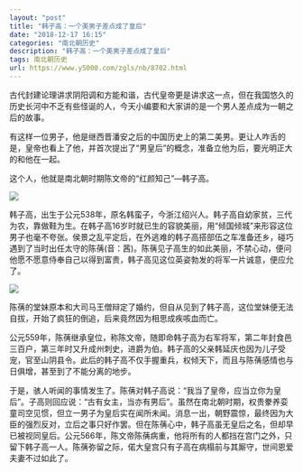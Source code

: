 ```yaml
---
layout: "post"
title: "韩子高：一个美男子差点成了皇后"
date: "2018-12-17 16:15"
categories: "南北朝历史"
description: "韩子高：一个美男子差点成了皇后"
tags: 南北朝历史
url: https://www.y5000.com/zgls/nb/8702.html
---
```






古代封建论理讲求阴阳调和方能和谐，古代皇帝更是讲求这一点，但在我国悠久的历史长河中不乏有些怪诞的人，今天小编要和大家讲的是一个男人差点成为一朝之后的故事。

有这样一位男子，他是继西晋潘安之后的中国历史上的第二美男。更让人咋舌的是，皇帝也看上了他，并首次提出了“男皇后”的概念，准备立他为后，要光明正大的和他在一起。

这个人，他就是南北朝时期陈文帝的“红颜知己”—韩子高。

![](https://img.y5000.com/uploads/allimg/161229/09332550K-0.jpg)

韩子高，出生于公元538年，原名韩蛮子，今浙江绍兴人。韩子高自幼家贫，三代为农，靠做鞋为生。在韩子高16岁时就已生的容貌美丽，用“倾国倾城”来形容这位男子也毫不夸张。侯景之乱平定后，在外逃难的韩子高搭部伍之车准备还乡，碰巧遇到了当时出任太守的陈蒨(音：茜)。陈蒨见子高生的如此美丽，不禁心动，便问他愿不愿意侍奉自己以得到富贵，韩子高见这位英姿勃发的将军一片诚意，便应允了。

![](https://img.y5000.com/uploads/allimg/161229/093325M43-1.jpg)

陈蒨的堂妹原本和大司马王僧辩定了婚约，但自从见到了韩子高，这位堂妹便无法自拔，开始了疯狂的倒追，后来竟然因为相思成疾咳血而亡。

公元559年，陈蒨继承皇位，称陈文帝，随即命韩子高为右军将军，第二年封食邑三百户，第三年时又升成州刺史，进爵为伯。韩子高的父亲韩延庆也因为儿子受宠，官至山阴县令。此后的韩子高不仅手握重兵，权倾天下，而且与陈蒨感情也与日俱增，甚至到了不能分离的地步。

于是，骇人听闻的事情发生了。陈蒨对韩子高说：“我当了皇帝，应当立你为皇后”。子高则回应说：“古有女主，当亦有男后”。虽然在南北朝时期，权贵豢养娈童司空见惯，但立一男子为皇后实在闻所未闻。消息一出，朝野震惊，最终因为大臣的强烈反对，立后之事只好作罢。但在陈蒨心中，韩子高虽无皇后之名，但却早已被视同皇后。公元566年，陈文帝陈蒨病重，他将所有的人都挡在宫门之外，只留下韩子高一人。陈蒨弥留之际，偌大皇宫只有子高在病榻前与其厮守，世间恩爱夫妻不过如此了。
